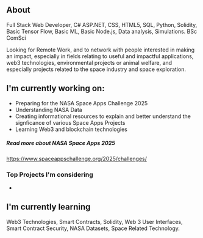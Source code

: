 ## About

Full Stack Web Developer, C# ASP.NET, CSS, HTML5, SQL, Python, Solidity, Basic Tensor Flow, Basic ML, Basic Node.js, Data analysis, Simulations. BSc ComSci

Looking for Remote Work, and to network with people interested in making an impact, especially in fields relating to useful and impactful applications, web3 technologies, environmental projects or animal welfare, and especially projects related to the space industry and space exploration.

## I'm currently working on:

 - Preparing for the NASA Space Apps Challenge 2025
 - Understanding NASA Data
 - Creating informational resources to explain and better understand the signficance of various Space Apps Projects
 - Learning Web3 and blockchain technologies

##### Read more about NASA Space Apps 2025
https://www.spaceappschallenge.org/2025/challenges/

### Top Projects I'm considering

 - 

## I'm currently learning

Web3 Technologies, Smart Contracts, Solidity, Web 3 User Interfaces, Smart Contract Security, NASA Datasets, Space Related Technology.

<!--
**RLJLW/rljlw** is a ✨ _special_ ✨ repository because its `README.md` (this file) appears on your GitHub profile.

Here are some ideas to get you started:

- 🔭 I’m currently working on ...
- 🌱 I’m currently learning ...
- 👯 I’m looking to collaborate on ...
- 🤔 I’m looking for help with ...
- 💬 Ask me about ...
- 📫 How to reach me: ...
- 😄 Pronouns: ...
- ⚡ Fun fact: ...
-->
